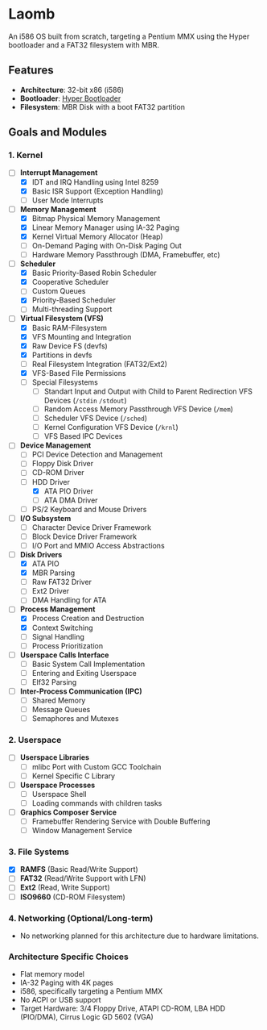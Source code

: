 # Laomb

An i586 OS built from scratch, targeting a Pentium MMX using the Hyper bootloader and a FAT32 filesystem with MBR.

## Features

- **Architecture**: 32-bit x86 (i586)
- **Bootloader**: [Hyper Bootloader](https://github.com/UltraOS/Hyper)
- **Filesystem**: MBR Disk with a boot FAT32 partition

## Goals and Modules

### 1. Kernel
- [ ] **Interrupt Management**
    - [X] IDT and IRQ Handling using Intel 8259
    - [X] Basic ISR Support (Exception Handling)
    - [ ] User Mode Interrupts
- [ ] **Memory Management**
    - [X] Bitmap Physical Memory Management
    - [X] Linear Memory Manager using IA-32 Paging
    - [X] Kernel Virtual Memory Allocator (Heap)
    - [ ] On-Demand Paging with On-Disk Paging Out
    - [ ] Hardware Memory Passthrough (DMA, Framebuffer, etc)
- [ ] **Scheduler**
    - [X] Basic Priority-Based Robin Scheduler
    - [X] Cooperative Scheduler
    - [ ] Custom Queues
    - [X] Priority-Based Scheduler
    - [ ] Multi-threading Support
- [ ] **Virtual Filesystem (VFS)**
    - [X] Basic RAM-Filesystem
    - [X] VFS Mounting and Integration
    - [X] Raw Device FS (devfs)
    - [X] Partitions in devfs
    - [ ] Real Filesystem Integration (FAT32/Ext2)
    - [X] VFS-Based File Permissions
    - [ ] Special Filesystems
        - [ ] Standart Input and Output with Child to Parent Redirection VFS Devices (`/stdin` `/stdout`)
        - [ ] Random Access Memory Passthrough VFS Device (`/mem`)
        - [ ] Scheduler VFS Device (`/sched`)
        - [ ] Kernel Configuration VFS Device (`/krnl`)
        - [ ] VFS Based IPC Devices
- [ ] **Device Management**
    - [ ] PCI Device Detection and Management
    - [ ] Floppy Disk Driver
    - [ ] CD-ROM Driver
    - [ ] HDD Driver
        - [X] ATA PIO Driver
        - [ ] ATA DMA Driver
    - [ ] PS/2 Keyboard and Mouse Drivers
- [ ] **I/O Subsystem**
    - [ ] Character Device Driver Framework
    - [ ] Block Device Driver Framework
    - [ ] I/O Port and MMIO Access Abstractions
- [ ] **Disk Drivers**
    - [X] ATA PIO
    - [X] MBR Parsing
    - [ ] Raw FAT32 Driver
    - [ ] Ext2 Driver
    - [ ] DMA Handling for ATA
- [ ] **Process Management**
    - [X] Process Creation and Destruction
    - [X] Context Switching
    - [ ] Signal Handling
    - [ ] Process Prioritization
- [ ] **Userspace Calls Interface**
    - [ ] Basic System Call Implementation
    - [ ] Entering and Exiting Userspace
    - [ ] Elf32 Parsing
- [ ] **Inter-Process Communication (IPC)**
    - [ ] Shared Memory
    - [ ] Message Queues
    - [ ] Semaphores and Mutexes

### 2. Userspace
- [ ] **Userspace Libraries**
    - [ ] mlibc Port with Custom GCC Toolchain
    - [ ] Kernel Specific C Library
- [ ] **Userspace Processes**
    - [ ] Userspace Shell
    - [ ] Loading commands with children tasks
- [ ] **Graphics Composer Service**
    - [ ] Framebuffer Rendering Service with Double Buffering
    - [ ] Window Management Service

### 3. File Systems
- [X] **RAMFS** (Basic Read/Write Support)
- [ ] **FAT32** (Read/Write Support with LFN)
- [ ] **Ext2** (Read, Write Support)
- [ ] **ISO9660** (CD-ROM Filesystem)

### 4. Networking (Optional/Long-term)
- No networking planned for this architecture due to hardware limitations.

### Architecture Specific Choices
- Flat memory model
- IA-32 Paging with 4K pages
- i586, specifically targeting a Pentium MMX
- No ACPI or USB support
- Target Hardware: 3/4 Floppy Drive, ATAPI CD-ROM, LBA HDD (PIO/DMA), Cirrus Logic GD 5602 (VGA)
